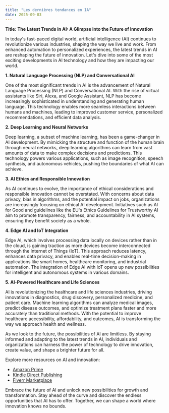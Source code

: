 ```yaml
---
title: "Les dernières tendances en IA"
date: 2025-09-03
---
```


**Title: The Latest Trends in AI: A Glimpse into the Future of Innovation**

In today's fast-paced digital world, artificial intelligence (AI) continues to revolutionize various industries, shaping the way we live and work. From enhanced automation to personalized experiences, the latest trends in AI are reshaping the future of innovation. Let's dive into some of the most exciting developments in AI technology and how they are impacting our world.

**1. Natural Language Processing (NLP) and Conversational AI**

One of the most significant trends in AI is the advancement of Natural Language Processing (NLP) and Conversational AI. With the rise of virtual assistants like Siri, Alexa, and Google Assistant, NLP has become increasingly sophisticated in understanding and generating human language. This technology enables more seamless interactions between humans and machines, leading to improved customer service, personalized recommendations, and efficient data analysis.

**2. Deep Learning and Neural Networks**

Deep learning, a subset of machine learning, has been a game-changer in AI development. By mimicking the structure and function of the human brain through neural networks, deep learning algorithms can learn from vast amounts of data to make complex decisions and predictions. This technology powers various applications, such as image recognition, speech synthesis, and autonomous vehicles, pushing the boundaries of what AI can achieve.

**3. AI Ethics and Responsible Innovation**

As AI continues to evolve, the importance of ethical considerations and responsible innovation cannot be overstated. With concerns about data privacy, bias in algorithms, and the potential impact on jobs, organizations are increasingly focusing on ethical AI development. Initiatives such as AI for Good and guidelines like the EU's Ethics Guidelines for Trustworthy AI aim to promote transparency, fairness, and accountability in AI systems, ensuring they benefit society as a whole.

**4. Edge AI and IoT Integration**

Edge AI, which involves processing data locally on devices rather than in the cloud, is gaining traction as more devices become interconnected through the Internet of Things (IoT). This approach reduces latency, enhances data privacy, and enables real-time decision-making in applications like smart homes, healthcare monitoring, and industrial automation. The integration of Edge AI with IoT opens up new possibilities for intelligent and autonomous systems in various domains.

**5. AI-Powered Healthcare and Life Sciences**

AI is revolutionizing the healthcare and life sciences industries, driving innovations in diagnostics, drug discovery, personalized medicine, and patient care. Machine learning algorithms can analyze medical images, predict disease outcomes, and optimize treatment plans faster and more accurately than traditional methods. With the potential to improve healthcare accessibility, affordability, and outcomes, AI is transforming the way we approach health and wellness.

As we look to the future, the possibilities of AI are limitless. By staying informed and adapting to the latest trends in AI, individuals and organizations can harness the power of technology to drive innovation, create value, and shape a brighter future for all.

Explore more resources on AI and innovation:

- [Amazon Prime](https://www.amazon.fr/amazonprime?_encoding=UTF8&primeCampaignId=prime_assoc_ft&tag=zenzen0d-21France)
- [Kindle Direct Publishing](https://www.amazon.fr/kindle-dbs/hz/signup?tag=zenzen0d-21France)
- [Fiverr Marketplace](https://go.fiverr.com/visit/?bta=1071918&brand=fiverrmarketplace)

Embrace the future of AI and unlock new possibilities for growth and transformation. Stay ahead of the curve and discover the endless opportunities that AI has to offer. Together, we can shape a world where innovation knows no bounds.